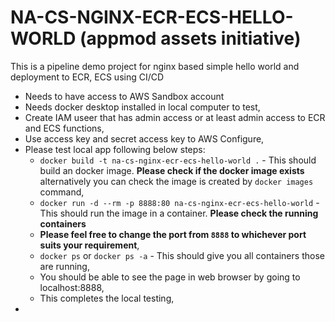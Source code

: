 # NA-CS-NGINX-ECR-ECS-HELLO-WORLD (appmod assets initiative)

This is a pipeline demo project for nginx based simple hello world and deployment to ECR, ECS using CI/CD

* Needs to have access to AWS Sandbox account
* Needs docker desktop installed in local computer to test,
* Create IAM useer that has admin access or at least admin access to ECR and ECS functions,
* Use access key and secret access key to AWS Configure,
* Please test local app following below steps:
  * `docker build -t na-cs-nginx-ecr-ecs-hello-world .` - This should build an docker image. **Please check if the docker image exists** alternatively you can check the image is created by `docker images` command,
  * `docker run -d --rm -p 8888:80 na-cs-nginx-ecr-ecs-hello-world` - This should run the image in a container. **Please check the running containers**
  * **Please feel free to change the port from `8888` to whichever port suits your requirement**,
  * `docker ps` or `docker ps -a` - This should give you all containers those are running,
  * You should be able to see the page in web browser by going to localhost:8888,
  * This completes the local testing,
* 
